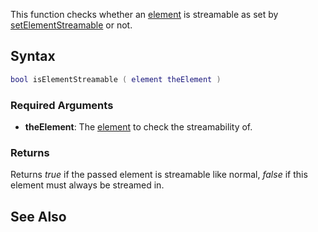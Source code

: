 This function checks whether an [element](/element.md "wikilink") is streamable as set by [setElementStreamable](/setElementStreamable.md "wikilink") or not.

Syntax
------

``` lua
bool isElementStreamable ( element theElement )
```

### Required Arguments

-   **theElement**: The [element](/element.md "wikilink") to check the streamability of.

### Returns

Returns *true* if the passed element is streamable like normal, *false* if this element must always be streamed in.

See Also
--------
